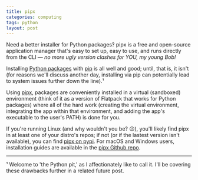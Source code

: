 ```yaml
---
title: pipx
categories: computing
tags: python
layout: post
---
```


Need a better installer for Python packages? pipx is a free and open-source application manager that's easy to set up, easy to use, and runs directly from the CLI — _no more ugly version clashes for YOU, my young Bob!_

Installing [Python packages](https://packaging.python.org/en/latest/) with [pip](https://pip.pypa.io/en/stable/) is all well and good; until, that is, it isn't (for reasons we'll discuss another day, installing via pip can potentially lead to system issues further down the line).¹

Using [pipx](https://pypa.github.io/pipx/), packages are conveniently installed in a virtual (sandboxed) environment (think of it as a version of Flatpack that works for Python packages) where all of the hard work (creating the virtual environment, integrating the app within that environment, and adding the app's executable to the user's PATH) is done for you.

If you're running Linux (and why wouldn't you be? 😉), you'll likely find pipx in at least one of your distro's repos; if not (or if the lastest version isn't available), you can find [pipx on pypi](https://pypi.org/project/pipx/). For macOS and Windows users, installation guides are available in the [pipx Github repo](https://github.com/pypa/pipx).

---

¹ Welcome to 'the Python pit,' as I affectionately like to call it. I'll be covering these drawbacks further in a related future post.



